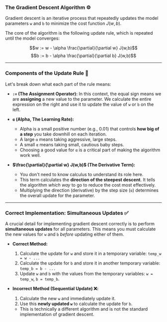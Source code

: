 ### **The Gradient Descent Algorithm ⚙️**

Gradient descent is an iterative process that repeatedly updates the model parameters `w` and `b` to minimize the cost function $J(w,b)$.

The core of the algorithm is the following update rule, which is repeated until the model converges:

$$w := w - \alpha \frac{\partial}{\partial w} J(w,b)$$
$$b := b - \alpha \frac{\partial}{\partial b} J(w,b)$$

---

### **Components of the Update Rule 🧐**

Let's break down what each part of the rule means:

- **`:=` (The Assignment Operator):** In this context, the equal sign means we are **assigning** a new value to the parameter. We calculate the entire expression on the right and use it to update the value of `w` or `b` on the left.

- **`α` (Alpha, The Learning Rate):**

  - Alpha is a small positive number (e.g., 0.01) that controls **how big of a step** you take downhill on each iteration.
  - A large `α` means taking aggressive, large steps.
  - A small `α` means taking small, cautious baby steps.
  - Choosing a good value for `α` is a critical part of making the algorithm work well.

- **$\frac{\partial}{\partial w} J(w,b)$ (The Derivative Term):**
  - You don't need to know calculus to understand its role here.
  - This term calculates the **direction of the steepest descent**. It tells the algorithm _which way_ to go to reduce the cost most effectively.
  - Multiplying the direction (derivative) by the step size (`α`) determines the overall update for the parameter.

---

### **Correct Implementation: Simultaneous Updates ✅**

A crucial detail for implementing gradient descent correctly is to perform **simultaneous updates** for all parameters. This means you must calculate the new values for `w` and `b` _before_ updating either of them.

- **Correct Method:**

  1. Calculate the update for `w` and store it in a temporary variable: `temp_w = w - ...`
  2. Calculate the update for `b` and store it in another temporary variable: `temp_b = b - ...`
  3. Update `w` and `b` with the values from the temporary variables: `w = temp_w`, `b = temp_b`.

- **Incorrect Method (Sequential Update) ❌:**
  1. Calculate the new `w` and immediately update it.
  2. Use this **newly updated `w`** to calculate the update for `b`.
  - This is technically a different algorithm and is not the standard implementation of gradient descent.
